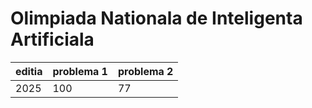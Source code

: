 # Olimpiada Nationala de Inteligenta Artificiala

| editia | problema 1 | problema 2 |
| ------ | ---------- | ---------- |
| 2025   | 100        | 77         |

